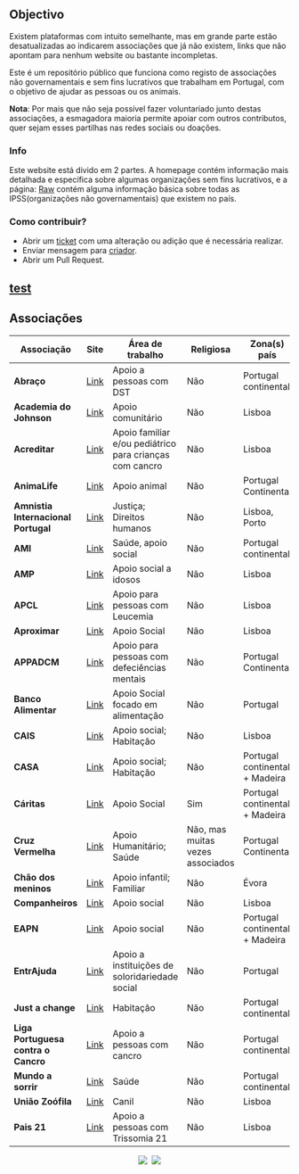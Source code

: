 ## Objectivo

Existem plataformas com intuito semelhante, mas em grande parte estão desatualizadas ao indicarem associações que já não existem, links que não apontam para nenhum website ou bastante incompletas.

Este é um repositório público que funciona como registo de associações não governamentais e sem fins lucrativos que trabalham em Portugal, com o objetivo de ajudar as pessoas ou os animais.

**Nota**: Por mais que não seja possível fazer voluntariado junto destas associações, a esmagadora maioria permite apoiar com outros contributos, quer sejam esses partilhas nas redes sociais ou doações.

### Info

Este website está divido em 2 partes. A homepage contém informação mais detalhada e específica sobre algumas organizações sem fins lucrativos, e a página: [Raw](RAW_ONGS.md) contém alguma informação básica sobre todas as IPSS(organizações não governamentais) que existem no país.

### Como contribuir?

- Abrir um [ticket](https://github.com/ElMassas/community-work/issues) com uma alteração ou adição que é necessária realizar.
- Enviar mensagem para [criador](https://www.instagram.com/el.massas/).
- Abrir um Pull Request.


[test](test.md)
---

## Associações

| Associação | Site | Área de trabalho |  Religiosa | Zona(s) país
|------|--------|---------|---------| ---------|
| **Abraço** | [Link](https://www.academiadojohnson.com/como-ajudar) | Apoio a pessoas com DST | Não | Portugal continental
| **Academia do Johnson** | [Link](https://www.academiadojohnson.com/como-ajudar) | Apoio comunitário | Não | Lisboa
| **Acreditar** | [Link](https://www.acreditar.org.pt/pt/base1/26) | Apoio familiar e/ou pediátrico para crianças com cancro | Não | Lisboa
| **AnimaLife** | [Link](https://animalife.pt/pt/voluntario/) | Apoio animal | Não | Portugal Continental
| **Amnistia Internacional Portugal** | [Link](https://www.amnistia.pt/tornar-me-ativista-ou-voluntario/) | Justiça; Direitos humanos | Não | Lisboa, Porto
| **AMI** | [Link](https://ami.org.pt/como-ajudar/) | Saúde, apoio social | Não | Portugal continental
| **AMP** | [Link](https://mpmv.pt/como-ajudar/voluntariado/) | Apoio social a idosos | Não | Lisboa
| **APCL** | [Link](https://www.apcl.pt/pt/como-ajudar/seja-voluntario-da-apcl) | Apoio para pessoas com Leucemia | Não | Lisboa
| **Aproximar** | [Link](https://www.aproximar.pt/voluntariado-aproximar.html) | Apoio Social | Não | Lisboa
| **APPADCM** | [Link](https://appacdm-lisboa.pt/ser-voluntario/) | Apoio para pessoas com defeciências mentais | Não | Portugal Continental
| **Banco Alimentar** | [Link](https://www.bancoalimentar.pt/quero-ser-voluntario/) | Apoio Social focado em alimentação | Não | Portugal
|**CAIS** | [Link](https://www.cais.pt/voluntarios/) | Apoio social; Habitação | Não | Lisboa
|**CASA** | [Link](https://casa-apoioaosemabrigo.org/) | Apoio social; Habitação | Não | Portugal continental + Madeira
|**Cáritas** | [Link](https://caritas.pt/voluntariado/) | Apoio Social | Sim | Portugal continental + Madeira
| **Cruz Vermelha** | [Link](https://www.cruzvermelha.pt/voluntariado.html) | Apoio Humanitário; Saúde | Não, mas muitas vezes associados | Portugal Continental
| **Chão dos meninos** | [Link](https://www.chaodosmeninos.pt/areas-de-apoio-e-atividades/) | Apoio infantil; Familiar | Não | Évora
| **Companheiros** | [Link](https://companheiro.org/wp/voluntariado/) | Apoio social | Não | Lisboa
| **EAPN** | [Link](https://www.eapn.pt/quem-somos/voluntariado/) | Apoio social | Não | Portugal continental + Madeira
| **EntrAjuda** | [Link](https://www.entrajuda.pt/) | Apoio a instituições de soloridariedade social | Não | Portugal 
| **Just a change** | [Link](https://justachange.pt/en/volunteers/) | Habitação | Não | Portugal continental
| **Liga Portuguesa contra o Cancro** | [Link](https://www.ligacontracancro.pt/como-voluntario/) | Apoio a pessoas com cancro | Não | Portugal continental
| **Mundo a sorrir** | [Link](https://www.mundoasorrir.org/pt/voluntarios) | Saúde | Não | Portugal continental
| **União Zoófila** | [Link](https://www.uniaozoofila.org/en/ajudar/) | Canil | Não | Lisboa
| **Pais 21** | [Link](https://pais21.pt/) | Apoio a pessoas com Trissomia 21 | Não | Lisboa


<!-- Socials -->
<p align="center">
  <kbd>
  <a href="https://github.com/Tiny-Brother/portuguese-NGOs" title="Code repo"><img src="https://img.shields.io/badge/github-%23121011.svg?style=for-the-badge&logo=github&logoColor=white" /></a>
  <a href="https://ko-fi.com/elmassas" title="Ko-fi elmassas"><img src="https://img.shields.io/badge/Ko--fi-F16061?style=for-the-badge&logo=ko-fi&logoColor=white" /></a>
  </kbd>
</p>
